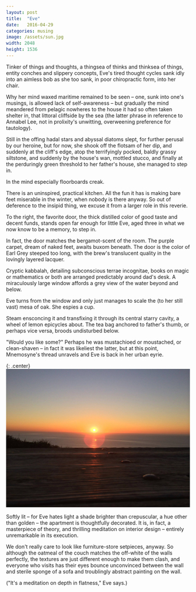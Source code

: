 ```yaml
---
layout: post
title:  "Eve"
date:   2016-04-29
categories: musing
image: /assets/sun.jpg
width: 2048
height: 1536
---
```

Tinker of things and thoughts, a thingsea of thinks and thinksea of things,
entity conches and slippery concepts, Eve's tired thought cycles sank idly
into an aimless bob as she too sank, in poor chiropractic form, into her chair.

Why her mind waxed maritime remained to be seen – one, sunk into one's musings,
is allowed lack of self-awareness – but gradually the mind meandered from
pelagic nowheres to the house it had so often taken shelter in, that littoral
cliffside by the sea (the latter phrase in reference to Annabel Lee, 
not in prolixity's unwitting, overweening preference for tautology).

Still in the offing hadal stars and abyssal diatoms slept, for further perusal
by our heroine, but for now, she shook off the flotsam of her dip, and suddenly
at the cliff's edge, atop the terrifyingly pocked, baldly grassy siltstone,
and suddenly by the house's wan, mottled stucco, and finally at the perduringly
green threshold to her father's house, she managed to step in.

In the mind especially floorboards creak.

There is an uninspired, practical kitchen. All the fun it has is making bare 
feet miserable in the winter, when nobody is there anyway. So out of deference
to the insipid thing, we excuse it from a larger role in this reverie.

To the right, the favorite door, the thick distilled color of good taste and
decent funds, stands open far enough for little Eve, aged three in what we now
know to be a memory, to step in.

In fact, the door matches the bergamot-scent of the room. The purple carpet, 
dream of naked feet, awaits buxom beneath. The door is the color of Earl Grey 
steeped too long, with the brew's translucent quality in the lovingly layered 
lacquer.

Cryptic kabbalah, detailing subconscious terrae incognitae, books on magic or 
mathematics or both are arranged predictably around dad's desk. A miraculously
large window affords a grey view of the water beyond and below.

Eve turns from the window and only just manages to scale the (to her still 
vast) mesa of oak. She espies a cup.

Steam ensconcing it and transfixing it through its central starry cavity, a 
wheel of lemon epicycles about. The tea bag anchored to father's thumb, or
perhaps vice versa, broods undisturbed below.

"Would you like some?" Perhaps he was mustachioed or moustached, or 
clean-shaven – in fact it was likeliest the latter, but at this point, 
Mnemosyne's thread unravels and Eve is back in her urban eyrie.

{: .center}
![Sun setting over the Pacific ocean](/assets/sun.jpg)

Softly lit – for Eve hates light a shade brighter than crepuscular, a hue other
than golden – the apartment is thoughtfully decorated. It is, in fact, a 
masterpiece of theory, and thrilling meditation on interior design – entirely 
unremarkable in its execution.

We don't really care to look like furniture-store setpieces, anyway. So 
although the oatmeal of the couch matches the off-white of the walls perfectly,
the textures are just different enough to make them clash, and everyone who 
visits has their eyes bounce unconvinced between the wall and sterile sponge of
a sofa and troublingly abstract painting on the wall.

("It's a meditation on depth in flatness," Eve says.)
